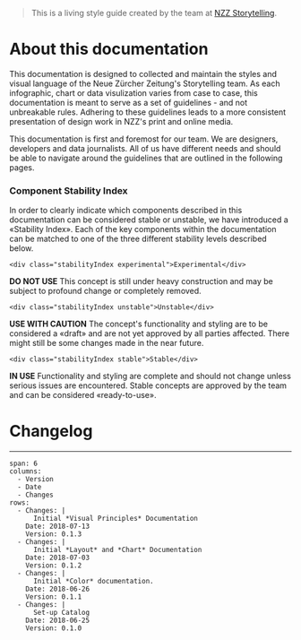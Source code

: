 
> This is a living style guide created by the team at [NZZ Storytelling](https://www.nzz.ch/storytelling/).

# About this documentation

This documentation is designed to collected and maintain the styles and visual language of the Neue Zürcher Zeitung's Storytelling team. As each infographic, chart or data visulization varies from case to case, this documentation is meant to serve as a set of guidelines - and not unbreakable rules. Adhering to these guidelines leads to a more consistent presentation of design work in NZZ's print and online media.

This documentation is first and foremost for our team. We are designers, developers and data journalists. All of us have different needs and should be able to navigate around the guidelines that are outlined in the following pages.

### Component Stability Index

 In order to clearly indicate which components described in this documentation can be considered stable or unstable, we have introduced a «Stability Index». Each of the key components within the documentation can be matched to one of the three different stability levels described below.

```html|span-1,no-source,plain
<div class="stabilityIndex experimental">Experimental</div>
```
**DO NOT USE** This concept is still under heavy construction and may be subject to profound change or completely removed.

```html|span-1,no-source,plain
<div class="stabilityIndex unstable">Unstable</div>
```
**USE WITH CAUTION** The concept's functionality and styling are to be considered a «draft» and are not yet approved by all parties affected. There might still be some changes made in the near future.

```html|span-1,no-source,plain
<div class="stabilityIndex stable">Stable</div>
```
**IN USE** Functionality and styling are complete and should not change unless serious issues are encountered. Stable concepts are approved by the team and can be  considered «ready-to-use».



# Changelog

---

```table
span: 6
columns:
  - Version
  - Date
  - Changes
rows:
  - Changes: |
      Initial *Visual Principles* Documentation
    Date: 2018-07-13
    Version: 0.1.3  
  - Changes: |
      Initial *Layout* and *Chart* Documentation
    Date: 2018-07-03
    Version: 0.1.2  
  - Changes: |
      Initial *Color* documentation.
    Date: 2018-06-26
    Version: 0.1.1
  - Changes: |
      Set-up Catalog
    Date: 2018-06-25
    Version: 0.1.0
```
